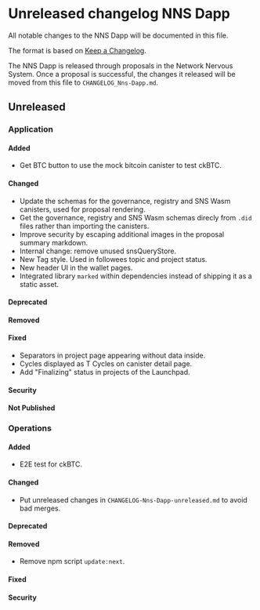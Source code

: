 # Unreleased changelog NNS Dapp

All notable changes to the NNS Dapp will be documented in this file.

The format is based on [Keep a Changelog](https://keepachangelog.com/en/1.0.0/).

The NNS Dapp is released through proposals in the Network Nervous System. Once a
proposal is successful, the changes it released will be moved from this file to
`CHANGELOG_Nns-Dapp.md`.

## Unreleased

### Application

#### Added

* Get BTC button to use the mock bitcoin canister to test ckBTC.

#### Changed

* Update the schemas for the governance, registry and SNS Wasm canisters, used for proposal rendering.
* Get the governance, registry and SNS Wasm schemas direcly from `.did` files rather than importing the canisters.
* Improve security by escaping additional images in the proposal summary markdown.
* Internal change: remove unused snsQueryStore.
* New Tag style. Used in followees topic and project status.
* New header UI in the wallet pages.
* Integrated library `marked` within dependencies instead of shipping it as a static asset.

#### Deprecated
#### Removed

#### Fixed

* Separators in project page appearing without data inside.
* Cycles displayed as T Cycles on canister detail page.
* Add "Finalizing" status in projects of the Launchpad.

#### Security

#### Not Published

### Operations

#### Added

* E2E test for ckBTC.

#### Changed

* Put unreleased changes in `CHANGELOG-Nns-Dapp-unreleased.md` to avoid bad merges.

#### Deprecated
#### Removed

* Remove npm script `update:next`.

#### Fixed

#### Security
